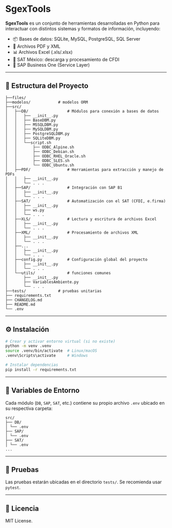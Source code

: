 # SgexTools

**SgexTools** es un conjunto de herramientas desarrolladas en Python para interactuar con distintos sistemas y formatos de información, incluyendo:

- 📦 Bases de datos: SQLite, MySQL, PostgreSQL, SQL Server
- 📄 Archivos PDF y XML
- 📊 Archivos Excel (.xls/.xlsx)
- 🧾 SAT México: descarga y procesamiento de CFDI
- 🏢 SAP Business One (Service Layer)

---

## 🚀 Estructura del Proyecto

```
├──files/
├──modelos/            # modelos ORM
├──src/
│   ├──DB/                 # Módulos para conexión a bases de datos
│   │   ├── __init__.py
│   │   ├── BaseDBM.py
│   │   ├── MSSQLDBM.py
│   │   ├── MySQLDBM.py
│   │   ├── PostgreSQLDBM.py
│   │   ├── SQLiteDBM.py
│   │   └──script.sh
│   │       ├── ODBC_Alpine.sh
│   │       ├── ODBC_Debian.sh
│   │       ├── ODBC_RHEL_Oracle.sh
│   │       ├── ODBC_SLES.sh
│   │       └── ODBC_Ubuntu.sh
│   ├──PDF/                # Herramientas para extracción y manejo de PDFs
│   │   ├── __init__.py
│   │   └── . . .
│   ├──SAP/                # Integración con SAP B1
│   │   ├── __init__.py
│   │   └── . . .
│   ├──SAT/                # Automatización con el SAT (CFDI, e.firma)
│   │   ├── __init__.py
│   │   ├── ws.py               
│   │   └── . . .
│   ├──XLS/                # Lectura y escritura de archivos Excel
│   │   ├── __init__.py
│   │   └── . . .
│   ├──XML/                # Procesamiento de archivos XML
│   │   ├── __init__.py
│   │   └── . . .
│   ├──...
│   │   ├── __init__.py
│   │   └── . . .
│   ├──config.py           # Configuración global del proyecto
│   │   ├── __init__.py
│   │   └── . . .
│   └──utils/              # funciones comunes
│       ├── __init__.py
│       ├── VariablesAmbiente.py
│       └── . . .
├──tests/              # pruebas unitarias
├── requirements.txt
├── CHANGELOG.md
├── README.md
└── .env
```

---

## ⚙️ Instalación

```bash
# Crear y activar entorno virtual (si no existe)
python -m venv .venv
source .venv/bin/activate  # Linux/macOS
.venv\Scripts\activate     # Windows

# Instalar dependencias
pip install -r requirements.txt
```

---

## 🔐 Variables de Entorno

Cada módulo (`DB`, `SAP`, `SAT`, etc.) contiene su propio archivo `.env` ubicado en su respectiva carpeta:

```env
src/
├── DB/
│ └── .env
├── SAP/
│ └── .env
├── SAT/
│ └── .env
...
```

---

## 🧪 Pruebas

Las pruebas estarán ubicadas en el directorio `tests/`. Se recomienda usar `pytest`.

---

## 📄 Licencia

MIT License.
